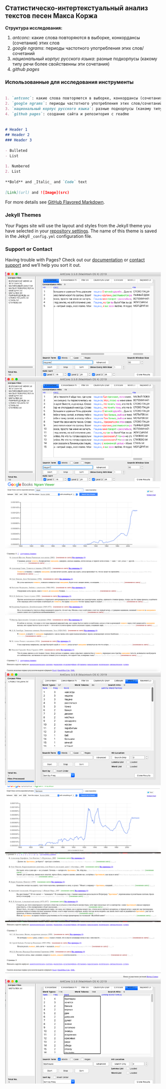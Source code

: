 ## Статистическо-интертекстуальный анализ текстов песен Макса Коржа

**Структура исследования:** 
1. _antconc_: какие слова повторяются в выборке, конкордансы (сочетания) этих слов
2. _google ngrams_: периоды частотного употребления этих слов/сочетаний
3. _национальный корпус русского языка_: разные подкорпусы (какому типу речи более свойственны эти сочетания)
4. _github pages_ 
 

### Использованные для исследования инструменты

```markdown

1. `antconc`: какие слова повторяются в выборке, конкордансы (сочетания) этих слов
2. `google ngrams`: периоды частотного употребления этих слов/сочетаний
3. `национальный корпус русского языка`: разные подкорпусы (какому типу речи более свойственны эти сочетания)
4. `github pages`: создание сайта и репозитория с readme


# Header 1
## Header 2
### Header 3

- Bulleted
- List

1. Numbered
2. List

**Bold** and _Italic_ and `Code` text

[Link](url) and ![Image](src)
```

For more details see [GitHub Flavored Markdown](https://guides.github.com/features/mastering-markdown/).

### Jekyll Themes

Your Pages site will use the layout and styles from the Jekyll theme you have selected in your [repository settings](https://github.com/mermdart/project/settings). The name of this theme is saved in the Jekyll `_config.yml` configuration file.

### Support or Contact

Having trouble with Pages? Check out our [documentation](https://help.github.com/categories/github-pages-basics/) or [contact support](https://github.com/contact) and we’ll help you sort it out.

![alt-text](vsepesniconcordancepatsani.png)
![alt-text](vsepesniconcordancepatsan.png)
![alt-text](patsanngram.png)
![alt-text](temnotankrya.png)
![alt-text](temnotankrya2.png)
![alt-text](slovopatsanawordlist.png)
![alt-text](bratishkangram.png)
![alt-text](bratishkankrya.png)
![alt-text](pyaniidozhdnkrya.png)
![alt-text](motilekwordlist.png)


